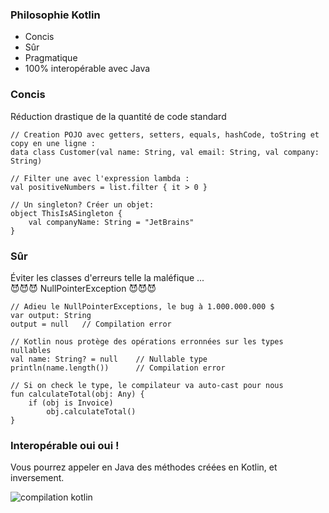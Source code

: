 ### Philosophie Kotlin
* Concis <!-- .element: class="fragment" -->
* Sûr <!-- .element: class="fragment" -->
* Pragmatique <!-- .element: class="fragment" -->
* 100% interopérable avec Java <!-- .element: class="fragment" -->

### Concis
Réduction drastique de la quantité de code standard
```
// Creation POJO avec getters, setters, equals, hashCode, toString et copy en une ligne :
data class Customer(val name: String, val email: String, val company: String)
  
// Filter une avec l'expression lambda :
val positiveNumbers = list.filter { it > 0 }
  
// Un singleton? Créer un objet:
object ThisIsASingleton {
    val companyName: String = "JetBrains"
}
```
<!-- .element: style="font-size:40%;" -->

### Sûr
Éviter les classes d'erreurs telle la maléfique ...\
😈😈😈 NullPointerException 😈😈😈
```
// Adieu le NullPointerExceptions, le bug à 1.000.000.000 $
var output: String
output = null   // Compilation error
  
// Kotlin nous protège des opérations erronnées sur les types nullables
val name: String? = null    // Nullable type
println(name.length())      // Compilation error
  
// Si on check le type, le compilateur va auto-cast pour nous
fun calculateTotal(obj: Any) {
    if (obj is Invoice)
        obj.calculateTotal()
}
```
<!-- .element: style="font-size:40%;" -->

### Interopérable oui oui !
Vous pourrez appeler en Java des méthodes créées en Kotlin, et inversement.
  
![compilation kotlin](https://user.oc-static.com/upload/2018/05/23/15270874906381_compiler_schema.png)<!-- .element height="50%" width="50%" -->
